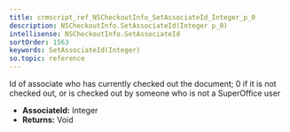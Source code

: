 ```yaml
---
title: crmscript_ref_NSCheckoutInfo_SetAssociateId_Integer_p_0
description: NSCheckoutInfo.SetAssociateId(Integer p_0)
intellisense: NSCheckoutInfo.SetAssociateId
sortOrder: 1563
keywords: SetAssociateId(Integer)
so.topic: reference
---
```



Id of associate who has currently checked out the document; 0 if it is not checked out,  or is checked out by someone who is not a SuperOffice user



* **AssociateId:** Integer
* **Returns:** Void


